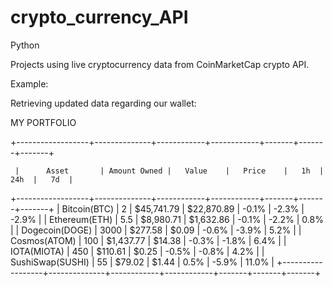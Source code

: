# crypto_currency_API
Python


Projects using live cryptocurrency data from CoinMarketCap crypto API.


Example:

Retrieving updated data regarding our wallet:

MY PORTFOLIO

+------------------+--------------+------------+------------+-------+-------+-------+





     |      Asset       | Amount Owned |   Value    |   Price    |   1h  |  24h  |   7d  |
+------------------+--------------+------------+------------+-------+-------+-------+
                                                                                                                                                                 |   Bitcoin(BTC)   |      2       | $45,741.79 | $22,870.89 | -0.1% | -2.3% | -2.9% |
|  Ethereum(ETH)   |     5.5      | $8,980.71  | $1,632.86  | -0.1% | -2.2% |  0.8% |
|  Dogecoin(DOGE)  |     3000     |  $277.58   |   $0.09    | -0.6% | -3.9% |  5.2% |
|   Cosmos(ATOM)   |     100      | $1,437.77  |   $14.38   | -0.3% | -1.8% |  6.4% |
|   IOTA(MIOTA)    |     450      |  $110.61   |   $0.25    | -0.5% | -0.8% |  4.2% |
| SushiSwap(SUSHI) |      55      |   $79.02   |   $1.44    |  0.5% | -5.9% | 11.0% |
+------------------+--------------+------------+------------+-------+-------+-------+
  
 

